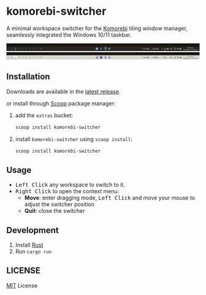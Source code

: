 # komorebi-switcher

A minimal workspace switcher for the [Komorebi](https://github.com/LGUG2Z/komorebi/) tiling window manager, seamlessly integrated the Windows 10/11 taskbar.

![Image showcasing komorebi switcher in Windows 11 dark mode](.github/image-1.jpg)
![Image showcasing komorebi switcher in Windows 11 light mode](.github/image-2.jpg)

## Installation

Downloads are available in the [latest release](https://github.com/amrbashir/komorebi-switcher/releases).

or install through [Scoop](https://scoop.sh/) package manager:

1. add the `extras` bucket:

   ```ps
   scoop install komorebi-switcher
   ```

2. install `komorebi-switcher` using `scoop install`:

   ```ps
   scoop install komorebi-switcher
   ```

## Usage

- <kbd>Left Click</kbd> any workspace to switch to it.
- <kbd>Right Click</kbd> to open the context menu:
  - **Move**: enter dragging mode, <kbd>Left Click</kbd> and move your mouse to adjust the switcher position
  - **Quit**: close the switcher

## Development

1. Install [Rust](https://rustup.rs/)
2. Run `cargo run`

## LICENSE

[MIT](./LICENSE) License
